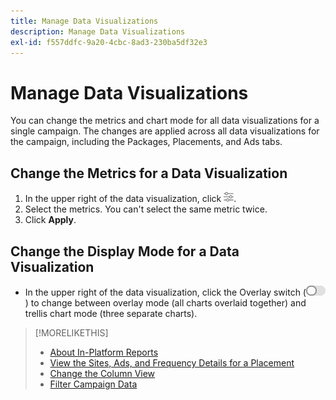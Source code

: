 ```yaml
---
title: Manage Data Visualizations
description: Manage Data Visualizations
exl-id: f557ddfc-9a20-4cbc-8ad3-230ba5df32e3
---
```

# Manage Data Visualizations

You can change the metrics and chart mode for all data visualizations for a single campaign. The changes are applied across all data visualizations for the campaign, including the Packages, Placements, and Ads tabs.

## Change the Metrics for a Data Visualization

1. In the upper right of the data visualization, click ![Settings](/help/dsp/assets/settings-chart.png).
1. Select the metrics.
   You can't select the same metric twice.
1. Click **Apply**.

## Change the Display Mode for a Data Visualization

* In the upper right of the data visualization, click the Overlay switch (![Overlay switch](/help/dsp/assets/overlay.png)) to change between overlay mode (all charts overlaid together) and trellis chart mode (three separate charts).

>[!MORELIKETHIS]
>
>* [About In-Platform Reports](campaign-reports-about.md)
>* [View the Sites, Ads, and Frequency Details for a Placement](placement-details-view.md)
>* [Change the Column View](column-view-change.md)
>* [Filter Campaign Data](campaign-data-filter.md)
